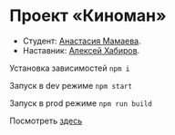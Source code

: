 # Проект «Киноман»

* Студент: [Анастасия Мамаева](https://up.htmlacademy.ru/ecmascript/19/user/2044447).
* Наставник: [Алексей Хабиров](https://htmlacademy.ru/profile/alex_khab).


Установка зависимостей ```npm i```

Запуск в dev режиме ```npm start```

Запуск в prod режиме ```npm run build```

Посмотреть [здесь](https://cinemaddict-hrdwmbudj-mydreamfantasy.vercel.app/)
